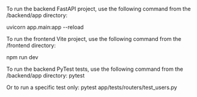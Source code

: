 To run the backend FastAPI project, use the following command from the /backend/app directory:

uvicorn app.main:app --reload

To run the frontend Vite project, use the following command from the /frontend directory:

npm run dev


To run the backend PyTest tests, use the following command from the /backend/app directory:
pytest

Or to run a specific test only:
pytest app/tests/routers/test_users.py